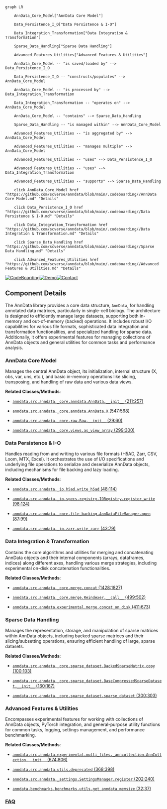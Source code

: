```mermaid

graph LR

    AnnData_Core_Model["AnnData Core Model"]

    Data_Persistence_I_O["Data Persistence & I-O"]

    Data_Integration_Transformation["Data Integration & Transformation"]

    Sparse_Data_Handling["Sparse Data Handling"]

    Advanced_Features_Utilities["Advanced Features & Utilities"]

    AnnData_Core_Model -- "is saved/loaded by" --> Data_Persistence_I_O

    Data_Persistence_I_O -- "constructs/populates" --> AnnData_Core_Model

    AnnData_Core_Model -- "is processed by" --> Data_Integration_Transformation

    Data_Integration_Transformation -- "operates on" --> AnnData_Core_Model

    AnnData_Core_Model -- "contains" --> Sparse_Data_Handling

    Sparse_Data_Handling -- "is managed within" --> AnnData_Core_Model

    Advanced_Features_Utilities -- "is aggregated by" --> AnnData_Core_Model

    Advanced_Features_Utilities -- "manages multiple" --> AnnData_Core_Model

    Advanced_Features_Utilities -- "uses" --> Data_Persistence_I_O

    Advanced_Features_Utilities -- "uses" --> Data_Integration_Transformation

    Advanced_Features_Utilities -- "supports" --> Sparse_Data_Handling

    click AnnData_Core_Model href "https://github.com/scverse/anndata/blob/main/.codeboarding//AnnData Core Model.md" "Details"

    click Data_Persistence_I_O href "https://github.com/scverse/anndata/blob/main/.codeboarding//Data Persistence & I-O.md" "Details"

    click Data_Integration_Transformation href "https://github.com/scverse/anndata/blob/main/.codeboarding//Data Integration & Transformation.md" "Details"

    click Sparse_Data_Handling href "https://github.com/scverse/anndata/blob/main/.codeboarding//Sparse Data Handling.md" "Details"

    click Advanced_Features_Utilities href "https://github.com/scverse/anndata/blob/main/.codeboarding//Advanced Features & Utilities.md" "Details"

```

[![CodeBoarding](https://img.shields.io/badge/Generated%20by-CodeBoarding-9cf?style=flat-square)](https://github.com/CodeBoarding/GeneratedOnBoardings)[![Demo](https://img.shields.io/badge/Try%20our-Demo-blue?style=flat-square)](https://www.codeboarding.org/demo)[![Contact](https://img.shields.io/badge/Contact%20us%20-%20contact@codeboarding.org-lightgrey?style=flat-square)](mailto:contact@codeboarding.org)



## Component Details



The AnnData library provides a core data structure, `AnnData`, for handling annotated data matrices, particularly in single-cell biology. The architecture is designed to efficiently manage large datasets, supporting both in-memory and out-of-memory (backed) operations. It includes robust I/O capabilities for various file formats, sophisticated data integration and transformation functionalities, and specialized handling for sparse data. Additionally, it offers experimental features for managing collections of AnnData objects and general utilities for common tasks and performance analysis.



### AnnData Core Model

Manages the central AnnData object, its initialization, internal structure (X, obs, var, uns, etc.), and basic in-memory operations like slicing, transposing, and handling of raw data and various data views.





**Related Classes/Methods**:



- <a href="https://github.com/scverse/anndata/blob/master/src/anndata/_core/anndata.py#L211-L257" target="_blank" rel="noopener noreferrer">`anndata.src.anndata._core.anndata.AnnData.__init__` (211:257)</a>

- <a href="https://github.com/scverse/anndata/blob/master/src/anndata/_core/anndata.py#L547-L568" target="_blank" rel="noopener noreferrer">`anndata.src.anndata._core.anndata.AnnData.X` (547:568)</a>

- <a href="https://github.com/scverse/anndata/blob/master/src/anndata/_core/raw.py#L29-L60" target="_blank" rel="noopener noreferrer">`anndata.src.anndata._core.raw.Raw.__init__` (29:60)</a>

- <a href="https://github.com/scverse/anndata/blob/master/src/anndata/_core/views.py#L299-L300" target="_blank" rel="noopener noreferrer">`anndata.src.anndata._core.views.as_view_array` (299:300)</a>





### Data Persistence & I-O

Handles reading from and writing to various file formats (H5AD, Zarr, CSV, Loom, MTX, Excel). It orchestrates the use of I/O specifications and underlying file operations to serialize and deserialize AnnData objects, including mechanisms for file backing and lazy loading.





**Related Classes/Methods**:



- <a href="https://github.com/scverse/anndata/blob/master/src/anndata/_io/h5ad.py#L48-L114" target="_blank" rel="noopener noreferrer">`anndata.src.anndata._io.h5ad.write_h5ad` (48:114)</a>

- <a href="https://github.com/scverse/anndata/blob/master/src/anndata/_io/specs/registry.py#L98-L124" target="_blank" rel="noopener noreferrer">`anndata.src.anndata._io.specs.registry.IORegistry.register_write` (98:124)</a>

- <a href="https://github.com/scverse/anndata/blob/master/src/anndata/_core/file_backing.py#L87-L99" target="_blank" rel="noopener noreferrer">`anndata.src.anndata._core.file_backing.AnnDataFileManager.open` (87:99)</a>

- <a href="https://github.com/scverse/anndata/blob/master/src/anndata/_io/zarr.py#L43-L79" target="_blank" rel="noopener noreferrer">`anndata.src.anndata._io.zarr.write_zarr` (43:79)</a>





### Data Integration & Transformation

Contains the core algorithms and utilities for merging and concatenating AnnData objects and their internal components (arrays, dataframes, indices) along different axes, handling various merge strategies, including experimental on-disk concatenation functionalities.





**Related Classes/Methods**:



- <a href="https://github.com/scverse/anndata/blob/master/src/anndata/_core/merge.py#L1428-L1827" target="_blank" rel="noopener noreferrer">`anndata.src.anndata._core.merge.concat` (1428:1827)</a>

- <a href="https://github.com/scverse/anndata/blob/master/src/anndata/_core/merge.py#L499-L502" target="_blank" rel="noopener noreferrer">`anndata.src.anndata._core.merge.Reindexer.__call__` (499:502)</a>

- <a href="https://github.com/scverse/anndata/blob/master/src/anndata/experimental/merge.py#L411-L673" target="_blank" rel="noopener noreferrer">`anndata.src.anndata.experimental.merge.concat_on_disk` (411:673)</a>





### Sparse Data Handling

Manages the representation, storage, and manipulation of sparse matrices within AnnData objects, including backed sparse matrices and their slicing/subsetting operations, ensuring efficient handling of large, sparse datasets.





**Related Classes/Methods**:



- <a href="https://github.com/scverse/anndata/blob/master/src/anndata/_core/sparse_dataset.py#L100-L103" target="_blank" rel="noopener noreferrer">`anndata.src.anndata._core.sparse_dataset.BackedSparseMatrix.copy` (100:103)</a>

- <a href="https://github.com/scverse/anndata/blob/master/src/anndata/_core/sparse_dataset.py#L160-L167" target="_blank" rel="noopener noreferrer">`anndata.src.anndata._core.sparse_dataset.BaseCompressedSparseDataset.__init__` (160:167)</a>

- <a href="https://github.com/scverse/anndata/blob/master/src/anndata/_core/sparse_dataset.py#L300-L303" target="_blank" rel="noopener noreferrer">`anndata.src.anndata._core.sparse_dataset.sparse_dataset` (300:303)</a>





### Advanced Features & Utilities

Encompasses experimental features for working with collections of AnnData objects, PyTorch integration, and general-purpose utility functions for common tasks, logging, settings management, and performance benchmarking.





**Related Classes/Methods**:



- <a href="https://github.com/scverse/anndata/blob/master/src/anndata/experimental/multi_files/_anncollection.py#L674-L806" target="_blank" rel="noopener noreferrer">`anndata.src.anndata.experimental.multi_files._anncollection.AnnCollection.__init__` (674:806)</a>

- <a href="https://github.com/scverse/anndata/blob/master/src/anndata/utils.py#L368-L398" target="_blank" rel="noopener noreferrer">`anndata.src.anndata.utils.deprecated` (368:398)</a>

- <a href="https://github.com/scverse/anndata/blob/master/src/anndata/_settings.py#L202-L240" target="_blank" rel="noopener noreferrer">`anndata.src.anndata._settings.SettingsManager.register` (202:240)</a>

- <a href="https://github.com/scverse/anndata/blob/master/benchmarks/benchmarks/utils.py#L32-L37" target="_blank" rel="noopener noreferrer">`anndata.benchmarks.benchmarks.utils.get_anndata_memsize` (32:37)</a>









### [FAQ](https://github.com/CodeBoarding/GeneratedOnBoardings/tree/main?tab=readme-ov-file#faq)